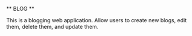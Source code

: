 ** BLOG **

This is a blogging web application. Allow users to create new blogs, edit them, delete them, and update them.